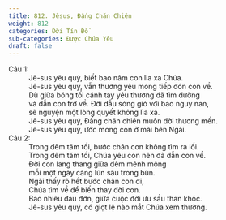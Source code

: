 ```yaml
---
title: 812. Jêsus, Đấng Chăn Chiên
weight: 812
categories: Đời Tín Đồ
sub-categories: Được Chúa Yêu
draft: false
---
```

<dl><dt>Câu 1:</dt><dd data-verse="1">Jê-sus yêu quý, biết bao năm con lìa xa Chúa. <br/>Jê-sus yêu quý, vẫn thương yêu mong tiếp đón con về. <br/>Dù giữa bóng tối cánh tay yêu thương đã tìm đường <br/>và dẫn con trở về. Đời dẫu sóng gió với bao nguy nan, <br/>sẽ nguyện một lòng quyết không lìa xa. <br/>Jê-sus yêu quý, Đấng chăn chiên muôn đời thương mến. <br/>Jê-sus yêu quý, ước mong con ở mãi bên Ngài. </dd><dt>Câu 2:</dt><dd data-verse="2">Trong đêm tăm tối, bước chân con không tìm ra lối. <br/>Trong đêm tăm tối, Chúa yêu con nên đã dẫn con về. <br/>Đời con lang thang giữa đêm mênh mông <br/>mỗi một ngày càng lún sâu trong bùn. <br/>Ngài thấy rõ hết bước chân con đi, <br/>Chúa tìm về để biến thay đời con. <br/>Bao nhiêu đau đớn, giữa cuộc đời ưu sầu than khóc. <br/>Jê-sus yêu quý, có giọt lệ nào mắt Chúa xem thường. </dd></dl>
